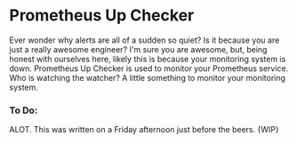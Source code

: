 # Prometheus Up Checker
Ever wonder why alerts are all of a sudden so quiet? Is it because you are just a really awesome engineer? I'm sure you are awesome, but, being honest with ourselves here, likely this is because your monitoring system is down. Prometheus Up Checker is used to monitor your Prometheus service. Who is watching the watcher? A little something to monitor your monitoring system.

### To Do:
ALOT. This was written on a Friday afternoon just before the beers. {WIP}
